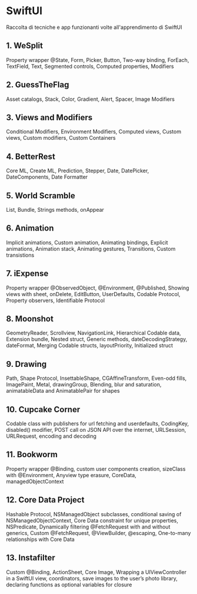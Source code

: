 # SwiftUI
Raccolta di tecniche e app funzionanti volte all'apprendimento di SwiftUI

## 1. WeSplit
Property wrapper @State, Form, Picker, Button, Two-way binding, ForEach, TextField, Text, Segmented controls, Computed properties, Modifiers

## 2. GuessTheFlag
Asset catalogs, Stack, Color, Gradient, Alert, Spacer, Image Modifiers

## 3. Views and Modifiers
Conditional Modifiers, Environment Modifiers, Computed views, Custom views, Custom modifiers, Custom Containers

## 4. BetterRest
Core ML, Create ML, Prediction, Stepper, Date, DatePicker, DateComponents, Date Formatter

## 5. World Scramble
List, Bundle, Strings methods, onAppear

## 6. Animation
Implicit animations, Custom animation, Animating bindings, Explicit animations, Animation stack, Animating gestures, Transitions, Custom transistions 

## 7. iExpense
Property wrapper @ObservedObject, @Environment, @Published, Showing views with sheet, onDelete, EditButton, UserDefaults, Codable Protocol, Property observers, Identifiable Protocol

## 8. Moonshot
GeometryReader, Scrollview, NavigationLink, Hierarchical Codable data, Extension bundle, Nested struct, Generic methods, dateDecodingStrategy, dateFormat, Merging Codable structs, layoutPriority, Initialized struct

## 9. Drawing
Path, Shape Protocol, InsettableShape, CGAffineTransform, Even-odd fills, ImagePaint, Metal, drawingGroup, Blending, blur and saturation, animatableData and AnimatablePair for shapes

## 10. Cupcake Corner
Codable class with publishers for url fetching and userdefaults, CodingKey, disabled() modifier, POST call on JSON API over the internet, URLSession, URLRequest, encoding and decoding

## 11. Bookworm
Property wrapper @Binding, custom user components creation, sizeClass with @Environment, Anyview type erasure, CoreData, managedObjectContext

## 12. Core Data Project
Hashable Protocol, NSManagedObject subclasses, conditional saving of NSManagedObjectContext, Core Data constraint for unique properties, NSPredicate, Dynamically filtering @FetchRequest with and without generics, Custom @FetchRequest, @ViewBuilder, @escaping, One-to-many relationships with Core Data

## 13. Instafilter
Custom @Binding, ActionSheet, Core Image, Wrapping a UIViewController in a SwiftUI view, coordinators, save images to the user’s photo library, declaring functions as optional variables for closure
